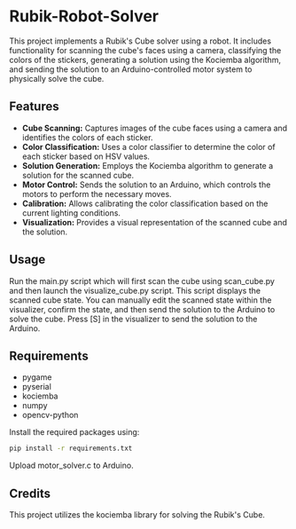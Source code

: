 # Rubik-Robot-Solver

This project implements a Rubik's Cube solver using a robot. It includes functionality for scanning the cube's faces using a camera, classifying the colors of the stickers, generating a solution using the Kociemba algorithm, and sending the solution to an Arduino-controlled motor system to physically solve the cube.

## Features

- **Cube Scanning:** Captures images of the cube faces using a camera and identifies the colors of each sticker.
- **Color Classification:** Uses a color classifier to determine the color of each sticker based on HSV values.
- **Solution Generation:** Employs the Kociemba algorithm to generate a solution for the scanned cube.
- **Motor Control:** Sends the solution to an Arduino, which controls the motors to perform the necessary moves.
- **Calibration:** Allows calibrating the color classification based on the current lighting conditions.
- **Visualization:** Provides a visual representation of the scanned cube and the solution.

## Usage

Run the main.py script which will first scan the cube using scan_cube.py and then launch the visualize_cube.py script. This script displays the scanned cube state. You can manually edit the scanned state within the visualizer, confirm the state, and then send the solution to the Arduino to solve the cube. Press [S] in the visualizer to send the solution to the Arduino.

## Requirements

- pygame
- pyserial
- kociemba
- numpy
- opencv-python

Install the required packages using:

```bash
pip install -r requirements.txt
```

Upload motor_solver.c to Arduino.

## Credits

This project utilizes the kociemba library for solving the Rubik's Cube.


